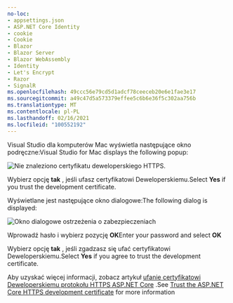 ```yaml
---
no-loc:
- appsettings.json
- ASP.NET Core Identity
- cookie
- Cookie
- Blazor
- Blazor Server
- Blazor WebAssembly
- Identity
- Let's Encrypt
- Razor
- SignalR
ms.openlocfilehash: 49ccc56e79cd5d1adcf78ceeceb20e6e1fae3e17
ms.sourcegitcommit: a49c47d5a573379effee5c6b6e36f5c302aa756b
ms.translationtype: MT
ms.contentlocale: pl-PL
ms.lasthandoff: 02/16/2021
ms.locfileid: "100552192"
---
```

<span data-ttu-id="0fb7a-101">Visual Studio dla komputerów Mac wyświetla następujące okno podręczne:</span><span class="sxs-lookup"><span data-stu-id="0fb7a-101">Visual Studio for Mac displays the following popup:</span></span>

![Nie znaleziono certyfikatu deweloperskiego HTTPS.](~/getting-started/_static/trustCertMac.png)

<span data-ttu-id="0fb7a-104">Wybierz opcję **tak** , jeśli ufasz certyfikatowi Deweloperskiemu.</span><span class="sxs-lookup"><span data-stu-id="0fb7a-104">Select **Yes** if you trust the development certificate.</span></span>

<span data-ttu-id="0fb7a-105">Wyświetlane jest następujące okno dialogowe:</span><span class="sxs-lookup"><span data-stu-id="0fb7a-105">The following dialog is displayed:</span></span>

![Okno dialogowe ostrzeżenia o zabezpieczeniach](~/getting-started/_static/certMac.png)

<span data-ttu-id="0fb7a-107">Wprowadź hasło i wybierz pozycję **OK**</span><span class="sxs-lookup"><span data-stu-id="0fb7a-107">Enter your password and select **OK**</span></span>

<span data-ttu-id="0fb7a-108">Wybierz opcję **tak** , jeśli zgadzasz się ufać certyfikatowi Deweloperskiemu.</span><span class="sxs-lookup"><span data-stu-id="0fb7a-108">Select **Yes** if you agree to trust the development certificate.</span></span>

<span data-ttu-id="0fb7a-109">Aby uzyskać więcej informacji, zobacz artykuł [ufanie certyfikatowi Deweloperskiemu protokołu HTTPS ASP.NET Core](xref:security/enforcing-ssl#trust-the-aspnet-core-https-development-certificate-on-windows-and-macos) .</span><span class="sxs-lookup"><span data-stu-id="0fb7a-109">See [Trust the ASP.NET Core HTTPS development certificate](xref:security/enforcing-ssl#trust-the-aspnet-core-https-development-certificate-on-windows-and-macos) for more information</span></span>